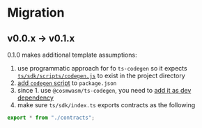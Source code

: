 # Migration

## v0.0.x -> v0.1.x

0.1.0 makes additional template assumptions:

1. use programmatic approach for fo `ts-codegen` so it expects [`ts/sdk/scripts/codegen.js`](https://github.com/osmosis-labs/beaker/blob/v0.1.0/templates/project/ts/sdk/scripts/codegen.js) to exist in the project directory
2. [add `codegen` script](https://github.com/osmosis-labs/beaker/blob/75e11a4943af7ecc4169c1e5f800f5aa6978855c/templates/project/ts/sdk/package.json#L53) to `package.json`
3. since 1. use `@cosmwasm/ts-codegen`, you need to [add it as dev dependency](https://github.com/osmosis-labs/beaker/blob/v0.1.0/templates/project/ts/sdk/package.json#L23)
4. make sure `ts/sdk/index.ts` exports contracts as the following
```ts
export * from "./contracts";
```
